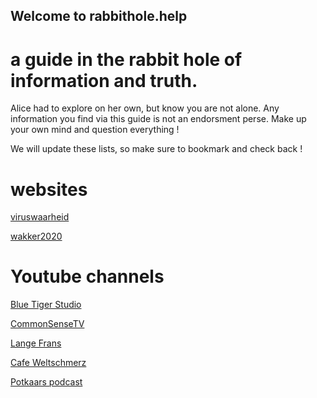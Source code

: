 ## Welcome to rabbithole.help

# a guide in the rabbit hole of information and truth.

Alice had to explore on her own, but know you are not alone. Any information you find via this guide is not an endorsment perse. Make up your own mind and question everything !

We will update these lists, so make sure to bookmark and check back !

# websites

[viruswaarheid](https://viruswaarheid.nl/)

[wakker2020](http://wakker2020.nl/)

# Youtube channels
[Blue Tiger Studio](https://www.youtube.com/channel/UCuwWXfh9Dk5OD6sdzSOcYiQ)

[CommonSenseTV](https://www.youtube.com/channel/UCl2_dKgwJ42gomtEbFsdODw)

[Lange Frans](https://www.youtube.com/user/LangeFransTV)

[Cafe Weltschmerz](https://www.youtube.com/channel/UClK9f1anqhuSaqDN5YE-wfw)

[Potkaars podcast](https://www.youtube.com/channel/UCh9dkmMSTldAfVPxgT5THfg)

